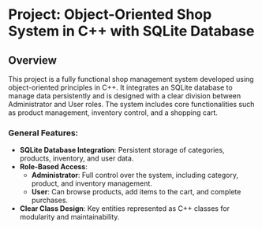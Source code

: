 # Project: Object-Oriented Shop System in C++ with SQLite Database

## Overview

This project is a fully functional shop management system developed using object-oriented principles in C++. It integrates an SQLite database to manage data persistently and is designed with a clear division between Administrator and User roles. The system includes core functionalities such as product management, inventory control, and a shopping cart.

### General Features:
- **SQLite Database Integration**: Persistent storage of categories, products, inventory, and user data.
- **Role-Based Access**:
  - **Administrator**: Full control over the system, including category, product, and inventory management.
  - **User**: Can browse products, add items to the cart, and complete purchases.
- **Clear Class Design**: Key entities represented as C++ classes for modularity and maintainability.
